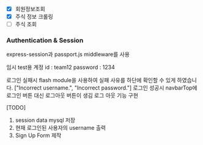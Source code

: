 - [x] 회원정보조회
- [x] 주식 정보 크롤링
- [ ] 주식 조회

### Authentication & Session

express-session과 passport.js middleware를 사용

임시 test용 계정
id : team12
password : 1234

로그인 실패시 flash module을 사용하여 실패 사유를 하단에 확인할 수 있게 하였습니다.
["Incorrect username.", "Incorrect password."]
로그인 성공시 navbarTop에 로그인 버튼 대신 로그아웃 버튼이 생김
로그 아웃 기능 구현

[TODO]
1. session data mysql 저장
2. 현재 로그인된 사용자의 username 출력
2. Sign Up Form 제작